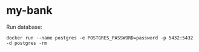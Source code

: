 # my-bank

Run database:

`docker run --name postgres -e POSTGRES_PASSWORD=password -p 5432:5432 -d postgres -rm`
